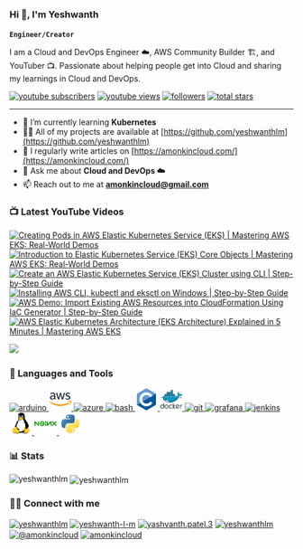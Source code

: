 ### Hi 👋, I'm Yeshwanth

**`Engineer/Creator`**

I am a Cloud and DevOps Engineer ☁️, AWS Community Builder 🏗️, and YouTuber 📺. Passionate about helping people get into Cloud and sharing my learnings in Cloud and DevOps.

   <p align="left">
      <a href="https://www.youtube.com/c/amonkincloud?sub_confirmation=1">
         <img alt="youtube subscribers" title="Subscribe to my YouTube channel" src="https://custom-icon-badges.demolab.com/youtube/channel/subscribers/UCwhERUcuzUCwr8x8mQ8zrcw?color=%23E05D44&label=SUBSCRIBE&logo=video&logoColor=white&style=for-the-badge&labelColor=CE4630"/></a> 
      <a href="https://www.youtube.com/c/amonkincloud">
         <img alt="youtube views" title="YouTube views" src="https://custom-icon-badges.demolab.com/youtube/channel/views/UCwhERUcuzUCwr8x8mQ8zrcw?color=%23E1AD0E&logo=eye&logoColor=white&style=for-the-badge&labelColor=C79600"/></a> 
      <a href="https://github.com/yeshwanthlm?tab=followers">
         <img alt="followers" title="Follow me on Github" src="https://custom-icon-badges.demolab.com/github/followers/yeshwanthlm?color=236ad3&labelColor=1155ba&style=for-the-badge&logo=person-add&label=Follow&logoColor=white"/></a>
      <a href="https://github.com/yeshwanthlm?tab=repositories&sort=stargazers">
         <img alt="total stars" title="Total stars on GitHub" src="https://custom-icon-badges.demolab.com/github/stars/yeshwanthlm?color=55960c&style=for-the-badge&labelColor=488207&logo=star"/></a>
   </p>

---

- 🌱 I’m currently learning **Kubernetes**
- 👨‍💻 All of my projects are available at [https://github.com/yeshwanthlm](https://github.com/yeshwanthlm)
- 📝 I regularly write articles on [https://amonkincloud.com/](https://amonkincloud.com/)
- 💬 Ask me about **Cloud and DevOps ☁️**
- 📫 Reach out to me at **amonkincloud@gmail.com**


### 📺 Latest YouTube Videos

<!-- BEGIN YOUTUBE-CARDS -->
[![Creating Pods in AWS Elastic Kubernetes Service (EKS) | Mastering AWS EKS: Real-World Demos](https://ytcards.demolab.com/?id=j3E-EAgDHOM&title=Creating+Pods+in+AWS+Elastic+Kubernetes+Service+%28EKS%29+%7C+Mastering+AWS+EKS%3A+Real-World+Demos&lang=en&timestamp=1723120236&background_color=%230d1117&title_color=%23ffffff&stats_color=%23dedede&max_title_lines=1&width=250&border_radius=5 "Creating Pods in AWS Elastic Kubernetes Service (EKS) | Mastering AWS EKS: Real-World Demos")](https://www.youtube.com/watch?v=j3E-EAgDHOM)
[![Introduction to Elastic Kubernetes Service (EKS) Core Objects | Mastering AWS EKS: Real-World Demos](https://ytcards.demolab.com/?id=0tDwBw3VI7s&title=Introduction+to+Elastic+Kubernetes+Service+%28EKS%29+Core+Objects+%7C+Mastering+AWS+EKS%3A+Real-World+Demos&lang=en&timestamp=1723033801&background_color=%230d1117&title_color=%23ffffff&stats_color=%23dedede&max_title_lines=1&width=250&border_radius=5 "Introduction to Elastic Kubernetes Service (EKS) Core Objects | Mastering AWS EKS: Real-World Demos")](https://www.youtube.com/watch?v=0tDwBw3VI7s)
[![Create an AWS Elastic Kubernetes Service (EKS) Cluster using CLI | Step-by-Step Guide](https://ytcards.demolab.com/?id=32MfGk16EGw&title=Create+an+AWS+Elastic+Kubernetes+Service+%28EKS%29+Cluster+using+CLI+%7C+Step-by-Step+Guide&lang=en&timestamp=1722947402&background_color=%230d1117&title_color=%23ffffff&stats_color=%23dedede&max_title_lines=1&width=250&border_radius=5 "Create an AWS Elastic Kubernetes Service (EKS) Cluster using CLI | Step-by-Step Guide")](https://www.youtube.com/watch?v=32MfGk16EGw)
[![Installing AWS CLI, kubectl and eksctl on Windows | Step-by-Step Guide](https://ytcards.demolab.com/?id=vqA5dlEHYbQ&title=Installing+AWS+CLI%2C+kubectl+and+eksctl+on+Windows+%7C+Step-by-Step+Guide&lang=en&timestamp=1722861048&background_color=%230d1117&title_color=%23ffffff&stats_color=%23dedede&max_title_lines=1&width=250&border_radius=5 "Installing AWS CLI, kubectl and eksctl on Windows | Step-by-Step Guide")](https://www.youtube.com/watch?v=vqA5dlEHYbQ)
[![AWS Demo: Import Existing AWS Resources into CloudFormation Using IaC Generator | Step-by-Step Guide](https://ytcards.demolab.com/?id=13NrO18eTiY&title=AWS+Demo%3A+Import+Existing+AWS+Resources+into+CloudFormation+Using+IaC+Generator+%7C+Step-by-Step+Guide&lang=en&timestamp=1722688202&background_color=%230d1117&title_color=%23ffffff&stats_color=%23dedede&max_title_lines=1&width=250&border_radius=5 "AWS Demo: Import Existing AWS Resources into CloudFormation Using IaC Generator | Step-by-Step Guide")](https://www.youtube.com/watch?v=13NrO18eTiY)
[![AWS Elastic Kubernetes Architecture (EKS Architecture) Explained in 5 Minutes | Mastering AWS EKS](https://ytcards.demolab.com/?id=IEa4zz6sYnM&title=AWS+Elastic+Kubernetes+Architecture+%28EKS+Architecture%29+Explained+in+5+Minutes+%7C+Mastering+AWS+EKS&lang=en&timestamp=1722601812&background_color=%230d1117&title_color=%23ffffff&stats_color=%23dedede&max_title_lines=1&width=250&border_radius=5 "AWS Elastic Kubernetes Architecture (EKS Architecture) Explained in 5 Minutes | Mastering AWS EKS")](https://www.youtube.com/watch?v=IEa4zz6sYnM)
<!-- END YOUTUBE-CARDS -->

[<img src="https://custom-icon-badges.demolab.com/badge/-Subscribe%20For%20More-red?style=for-the-badge&logo=video&logoColor=white"/>](https://www.youtube.com/c/amonkincloud?sub_confirmation=1)

### 🧰 Languages and Tools

<p align="left"> <a href="https://www.arduino.cc/" target="_blank" rel="noreferrer"> <img src="https://cdn.worldvectorlogo.com/logos/arduino-1.svg" alt="arduino" width="40" height="40"/> </a> <a href="https://aws.amazon.com" target="_blank" rel="noreferrer"> <img src="https://raw.githubusercontent.com/devicons/devicon/master/icons/amazonwebservices/amazonwebservices-original-wordmark.svg" alt="aws" width="40" height="40"/> </a> <a href="https://azure.microsoft.com/en-in/" target="_blank" rel="noreferrer"> <img src="https://www.vectorlogo.zone/logos/microsoft_azure/microsoft_azure-icon.svg" alt="azure" width="40" height="40"/> </a> <a href="https://www.gnu.org/software/bash/" target="_blank" rel="noreferrer"> <img src="https://www.vectorlogo.zone/logos/gnu_bash/gnu_bash-icon.svg" alt="bash" width="40" height="40"/> </a> <a href="https://www.cprogramming.com/" target="_blank" rel="noreferrer"> <img src="https://raw.githubusercontent.com/devicons/devicon/master/icons/c/c-original.svg" alt="c" width="40" height="40"/> </a> <a href="https://www.docker.com/" target="_blank" rel="noreferrer"> <img src="https://raw.githubusercontent.com/devicons/devicon/master/icons/docker/docker-original-wordmark.svg" alt="docker" width="40" height="40"/> </a> <a href="https://git-scm.com/" target="_blank" rel="noreferrer"> <img src="https://www.vectorlogo.zone/logos/git-scm/git-scm-icon.svg" alt="git" width="40" height="40"/> </a> <a href="https://grafana.com" target="_blank" rel="noreferrer"> <img src="https://www.vectorlogo.zone/logos/grafana/grafana-icon.svg" alt="grafana" width="40" height="40"/> </a> <a href="https://www.jenkins.io" target="_blank" rel="noreferrer"> <img src="https://www.vectorlogo.zone/logos/jenkins/jenkins-icon.svg" alt="jenkins" width="40" height="40"/> </a> <a href="https://www.linux.org/" target="_blank" rel="noreferrer"> <img src="https://raw.githubusercontent.com/devicons/devicon/master/icons/linux/linux-original.svg" alt="linux" width="40" height="40"/> </a> <a href="https://www.nginx.com" target="_blank" rel="noreferrer"> <img src="https://raw.githubusercontent.com/devicons/devicon/master/icons/nginx/nginx-original.svg" alt="nginx" width="40" height="40"/> </a> <a href="https://www.python.org" target="_blank" rel="noreferrer"> <img src="https://raw.githubusercontent.com/devicons/devicon/master/icons/python/python-original.svg" alt="python" width="40" height="40"/> </a> </p>

### 📊 Stats
<p><img align="left" src="https://github-readme-stats.vercel.app/api/top-langs?username=yeshwanthlm&show_icons=true&locale=en&layout=compact" alt="yeshwanthlm" /></p>

<p>&nbsp;<img align="center" src="https://github-readme-stats.vercel.app/api?username=yeshwanthlm&show_icons=true&locale=en" alt="yeshwanthlm" /></p>

### 🏄‍♂️ Connect with me
   <p align="left">
   <a href="https://dev.to/yeshwanthlm" target="blank"><img align="center" src="https://raw.githubusercontent.com/rahuldkjain/github-profile-readme-generator/master/src/images/icons/Social/devto.svg" alt="yeshwanthlm" height="30" width="40" /></a>
   <a href="https://linkedin.com/in/yeshwanth-l-m" target="blank"><img align="center" src="https://raw.githubusercontent.com/rahuldkjain/github-profile-readme-generator/master/src/images/icons/Social/linked-in-alt.svg" alt="yeshwanth-l-m" height="30" width="40" /></a>
   <a href="https://fb.com/yashvanth.patel.3" target="blank"><img align="center" src="https://raw.githubusercontent.com/rahuldkjain/github-profile-readme-generator/master/src/images/icons/Social/facebook.svg" alt="yashvanth.patel.3" height="30" width="40" /></a>
   <a href="https://instagram.com/yeshwanthlm" target="blank"><img align="center" src="https://raw.githubusercontent.com/rahuldkjain/github-profile-readme-generator/master/src/images/icons/Social/instagram.svg" alt="yeshwanthlm" height="30" width="40" /></a>
   <a href="https://hashnode.com/@amonkincloud" target="blank"><img align="center" src="https://raw.githubusercontent.com/rahuldkjain/github-profile-readme-generator/master/src/images/icons/Social/hashnode.svg" alt="@amonkincloud" height="30" width="40" /></a>
   <a href="https://www.youtube.com/c/amonkincloud" target="blank"><img align="center" src="https://raw.githubusercontent.com/rahuldkjain/github-profile-readme-generator/master/src/images/icons/Social/youtube.svg" alt="amonkincloud" height="30" width="40" /></a>
   </p>
